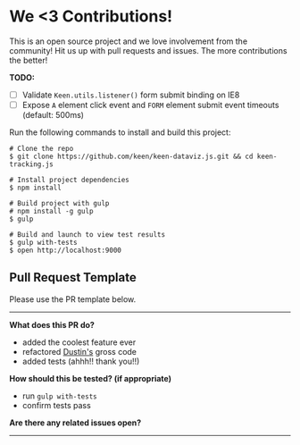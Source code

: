 # We <3 Contributions!

This is an open source project and we love involvement from the community! Hit us up with pull requests and issues. The more contributions the better!

**TODO:**

* [ ] Validate `Keen.utils.listener()` form submit binding on IE8
* [ ] Expose `A` element click event and `FORM` element submit event timeouts (default: 500ms)

Run the following commands to install and build this project:

```ssh
# Clone the repo
$ git clone https://github.com/keen/keen-dataviz.js.git && cd keen-tracking.js

# Install project dependencies
$ npm install

# Build project with gulp
# npm install -g gulp
$ gulp

# Build and launch to view test results
$ gulp with-tests
$ open http://localhost:9000
```

## Pull Request Template

Please use the PR template below.

*****

**What does this PR do?**

* added the coolest feature ever
* refactored [Dustin's](https://github.com/dustinlarimer) gross code
* added tests (ahhh!! thank you!!)

**How should this be tested? (if appropriate)**

* run `gulp with-tests`
* confirm tests pass

**Are there any related issues open?**

*****

